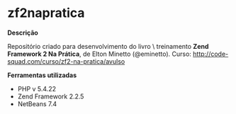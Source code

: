 zf2napratica
============

**Descrição**

Repositório criado para desenvolvimento do livro \ treinamento **Zend Framework 2 Na Prática**, de Elton Minetto (@eminetto).
Curso: http://code-squad.com/curso/zf2-na-pratica/avulso

**Ferramentas utilizadas**

- PHP v 5.4.22
- Zend Framework 2.2.5
- NetBeans 7.4

